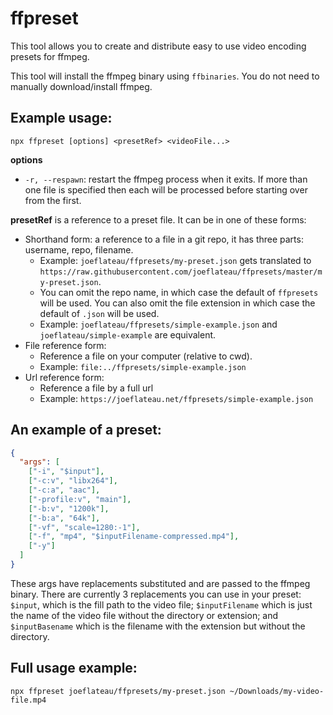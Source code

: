 # ffpreset

This tool allows you to create and distribute easy to use video encoding presets for ffmpeg.

This tool will install the ffmpeg binary using `ffbinaries`. You do not need to manually download/install ffmpeg.

## Example usage:

`npx ffpreset [options] <presetRef> <videoFile...>`

**options**

- `-r, --respawn`: restart the ffmpeg process when it exits. If more than one file is specified then each will be processed before starting over from the first.

**presetRef** is a reference to a preset file.
It can be in one of these forms:

- Shorthand form: a reference to a file in a git repo, it has three parts: username, repo, filename.
  - Example: `joeflateau/ffpresets/my-preset.json` gets translated to `https://raw.githubusercontent.com/joeflateau/ffpresets/master/my-preset.json`.
  - You can omit the repo name, in which case the default of `ffpresets` will be used. You can also omit the file extension in which case the default of `.json` will be used.
  - Example: `joeflateau/ffpresets/simple-example.json` and `joeflateau/simple-example` are equivalent.
- File reference form:
  - Reference a file on your computer (relative to cwd).
  - Example: `file:../ffpresets/simple-example.json`
- Url reference form:
  - Reference a file by a full url
  - Example: `https://joeflateau.net/ffpresets/simple-example.json`

## An example of a preset:

```json
{
  "args": [
    ["-i", "$input"],
    ["-c:v", "libx264"],
    ["-c:a", "aac"],
    ["-profile:v", "main"],
    ["-b:v", "1200k"],
    ["-b:a", "64k"],
    ["-vf", "scale=1280:-1"],
    ["-f", "mp4", "$inputFilename-compressed.mp4"],
    ["-y"]
  ]
}
```

These args have replacements substituted and are passed to the ffmpeg binary. There are currently 3 replacements you can use in your preset: `$input`, which is the fill path to the video file; `$inputFilename` which is just the name of the video file without the directory or extension; and `$inputBasename` which is the filename with the extension but without the directory.

## Full usage example:

`npx ffpreset joeflateau/ffpresets/my-preset.json ~/Downloads/my-video-file.mp4`
